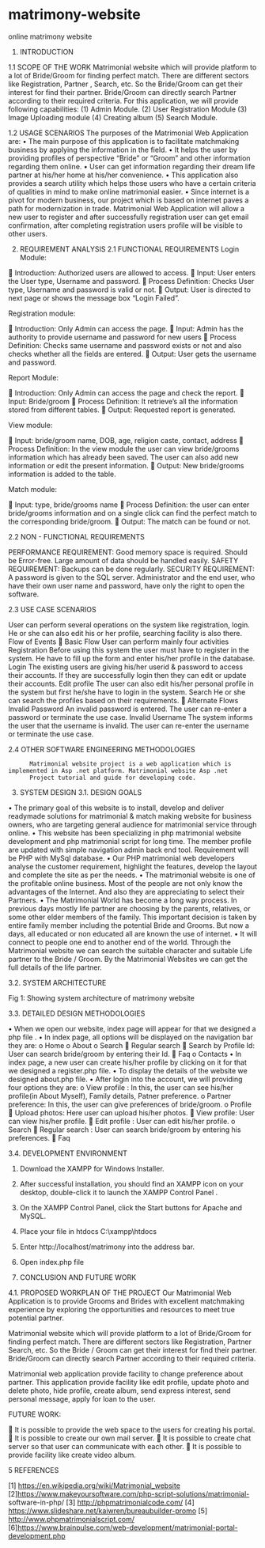 # matrimony-website
online matrimony website
1.	INTRODUCTION

1.1 SCOPE OF THE WORK
Matrimonial website which will provide platform to a lot of Bride/Groom for finding perfect match. There are different sectors like Registration, Partner , Search, etc. So the Bride/Groom can get their interest for find their partner. Bride/Groom can directly search Partner according to their required criteria. 
For this application, we will provide following capabilities: 
(1) Admin Module. 
(2) User Registration Module 
(3) Image Uploading module 
(4) Creating album 
(5) Search Module.

1.2	USAGE SCENARIOS
The purposes of the Matrimonial Web Application are: 
•	The main purpose of this application is to facilitate matchmaking business by applying the information in the field. 
•	It helps the user by providing profiles of perspective “Bride” or “Groom” and other information regarding them online. 
•	User can get information regarding their dream life partner at his/her home at his/her convenience. 
•	This application also provides a search utility which helps those users who have a certain criteria of qualities in mind to make online matrimonial easier. 
•	Since internet is a pivot for modern business, our project which is based on internet paves a path for modernization in trade. 
       Matrimonial Web Application will allow a new user to register and after successfully registration user can get email confirmation, after completing registration users profile will be visible to other users. 




















2. REQUIREMENT ANALYSIS
2.1 FUNCTIONAL REQUIREMENTS
Login Module:

	Introduction: Authorized users are allowed to access.
	Input: User enters the User type, Username and password.
	Process Definition: Checks User type, Username and password is valid or not.
	Output: User is directed to next page or shows the message box “Login Failed”.

Registration module:

	Introduction: Only Admin can access the page.
	Input: Admin has the authority to provide username and password for new users
	Process Definition: Checks same username and password exists or not and also checks whether all the fields are entered.
	Output: User gets the username and password.

Report Module:

	Introduction: Only Admin can access the page and check the report.
	Input: Bride/groom
	Process Definition: It retrieve’s all the information stored from different tables.
	Output: Requested report is generated.

View module:

	Input: bride/groom name, DOB, age, religion caste, contact, address
	Process Definition: In the view module the user can view bride/grooms information which has already been saved. The user can also add new information or edit the present information.
	Output: New bride/grooms information is added to the table.

Match module:

	Input: type, bride/grooms name
	Process Definition: the user can enter bride/grooms information and on a single click can find the perfect match to the corresponding bride/groom.
	Output: The match can be found or not.

2.2	NON - FUNCTIONAL REQUIREMENTS

PERFORMANCE REQUIREMENT:
Good memory space is required. Should be Error-free. Large amount of data should be handled easily. 
SAFETY REQUIREMENT: 
Backups can be done regularly.
SECURITY REQUIREMENT:
A password is given to the SQL server. Administrator and the end user, who have their own user name and password, have only the right to open the software.

2.3	USE CASE SCENARIOS
 

User can perform several operations on the system like registration, login. He or she can also edit his or her profile, searching facility is also there. 
Flow of Events
	Basic Flow
User can perform mainly four activities
Registration
Before using this system the user must have to register in the system. He have to fill up the form and enter his/her profile in the database.
Login
The existing users are giving his/her userid & password to access their accounts. If they are successfully login then they can edit or update their accounts.
Edit profile 
The user can also edit his/her personal profile in the system but first he/she have to login in the system.
    Search 
	     He or she can search the profiles based on their requirements. 
	Alternate Flows
Invalid Password 
An invalid password is entered. The user can re-enter a password or terminate the use case.
     Invalid Username
The system informs the user that the username is invalid. The user can re-enter the username or terminate the use case.
   
2.4	OTHER SOFTWARE ENGINEERING METHODOLOGIES

          Matrimonial website project is a web application which is implemented in Asp .net platform. Matrimonial website Asp .net
          Project tutorial and guide for developing code. 



















3. SYSTEM DESIGN
3.1. DESIGN GOALS

•	The primary goal of this website is to install, develop and deliver readymade solutions for matrimonial & match making website for business owners, who are targeting general audience for matrimonial service through online. 
•	This website has been specializing in php matrimonial website development and php matrimonial script for long time. The member profile are updated with simple navigation admin back end tool. Requirement will be PHP with MySql database. 
•	Our PHP matrimonial web developers analyse the customer requirement, highlight the features, develop the layout and complete the site as per the needs. 
•	The matrimonial website is  one of the profitable online business. Most of the people are not only know the advantages of the Internet. And also they are appreciating to select their Partners. 
•	The Matrimonial World has become a long way process. In previous days mostly life partner are choosing by the parents, relatives, or some other elder members of the family. This important decision is taken by entire family member including the potential Bride and Grooms. But now a days, all educated or non educated all are known the use of internet. 
•	It will connect to people one end to another end of the world. Through the Matrimonial website we can search the suitable character and suitable Life partner to the Bride / Groom. By the Matrimonial Websites we can get the full details of the life partner.






3.2. SYSTEM ARCHITECTURE

 
Fig 1: Showing system architecture of matrimony website

3.3. DETAILED DESIGN METHODOLOGIES

•	When we open our website, index page will appear for that we designed a php file .
•	In index page, all options will be displayed on the navigation bar they are:
o	Home
o	About
o	Search
	Regular search 
	Search by Profile Id: User can search bride/groom by entering their Id.
	Faq
o	Contacts
•	In index page, a new user can create his/her profile by clicking on it for that we designed a register.php file.
•	To display the details of the website we designed about.php file.
•	After login into the account, we will providing four options they are:
o	View profile : In this, the user can see his/her profile(in About Myself), Family details, Patner preference.
o	Partner preference: In this, the user can give preferences of bride/groom.
o	Profile
	Upload photos: Here user can upload his/her photos. 
	View profile: User can view his/her profile.
	Edit profile : User can edit his/her profile.
o	Search
	Regular search : User can search bride/groom by entering his preferences.
	Faq 


3.4. DEVELOPMENT ENVIRONMENT

1.	Download the XAMPP for Windows Installer.
2.	After successful installation, you should find an XAMPP icon on your desktop, double-click it to launch the XAMPP Control Panel .
3.	On the XAMPP Control Panel, click the Start buttons for Apache and MySQL.
4.	Place your file in htdocs C:\xampp\htdocs
5.	Enter http://localhost/matrimony into the address bar.
6.	Open index.php file




4. CONCLUSION AND FUTURE WORK

4.1. PROPOSED WORKPLAN OF THE PROJECT 
Our Matrimonial Web Application is to provide Grooms and Brides with excellent matchmaking experience by exploring the opportunities and resources to meet true potential partner.

Matrimonial website which will provide platform to a lot of Bride/Groom for finding perfect match. There are different sectors like Registration, Partner Search, etc. So the Bride / Groom can get their interest for find their partner. Bride/Groom can directly search Partner according to their required criteria.

Matrimonial web application provide facility to change preference about partner. This application provide facility like edit profile, update photo and delete photo, hide profile, create album, send express interest, send personal message, apply for loan to the user.

FUTURE WORK:

	It is possible to provide the web space to the users for creating his portal.
	It is possible to create our own mail server.
	It is possible to create chat server so that user can communicate with each other.
	It is possible to provide facility like create video album. 

  



















5 REFERENCES
 
  [1] https://en.wikipedia.org/wiki/Matrimonial_website 
   [2]https://www.makeyoursoftware.com/php-script-solutions/matrimonial-                            software-in-php/
   [3] http://phpmatrimonialcode.com/
   [4] https://www.slideshare.net/kaiwren/bureaubuilder-promo
   [5] http://www.phpmatrimonialscript.com/
   [6]https://www.brainpulse.com/web-development/matrimonial-portal-development.php 
